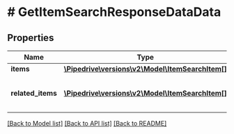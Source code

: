 # # GetItemSearchResponseDataData

## Properties

Name | Type | Description | Notes
------------ | ------------- | ------------- | -------------
**items** | [**\Pipedrive\versions\v2\Model\ItemSearchItem[]**](ItemSearchItem.md) | The array of found items | [optional]
**related_items** | [**\Pipedrive\versions\v2\Model\ItemSearchItem[]**](ItemSearchItem.md) | The array of related items if &#x60;search_for_related_items&#x60; was enabled | [optional]

[[Back to Model list]](../README.md#documentation-for-models) [[Back to API list]](../README.md#documentation-for-api-endpoints) [[Back to README]](../README.md)
